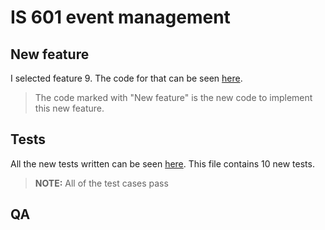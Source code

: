 # IS 601 event management

## New feature
I selected feature 9.
The code for that can be seen [here](app/routers/user_routes.py).

>The code marked with "New feature" is the new code to implement this new feature.

## Tests
All the new tests written can be seen [here](tests/test_api/test_user_profile_management.py). This file contains 10 new tests.

> **NOTE:** All of the test cases pass

## QA